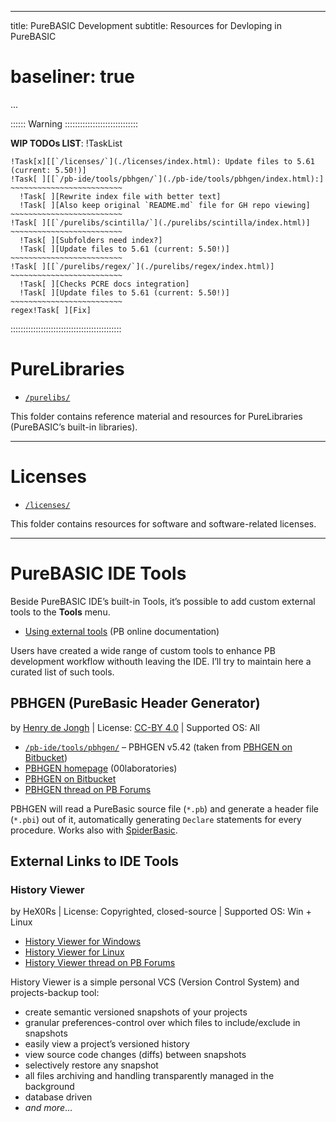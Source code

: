
---
title:    PureBASIC Development
subtitle: Resources for Devloping in PureBASIC
# baseliner: true
...

:::::: Warning :::::::::::::::::::::::::::::

__WIP TODOs LIST__:
!TaskList
~~~~~~~~~~~~~~~~~~~~~~~~~~~~~~~~~~~~
!Task[x][[`/licenses/`](./licenses/index.html): Update files to 5.61 (current: 5.50!)]
!Task[ ][[`/pb-ide/tools/pbhgen/`](./pb-ide/tools/pbhgen/index.html):]
~~~~~~~~~~~~~~~~~~~~~~~~~
  !Task[ ][Rewrite index file with better text]
  !Task[ ][Also keep original `README.md` file for GH repo viewing]
~~~~~~~~~~~~~~~~~~~~~~~~~
!Task[ ][[`/purelibs/scintilla/`](./purelibs/scintilla/index.html)]
~~~~~~~~~~~~~~~~~~~~~~~~~
  !Task[ ][Subfolders need index?]
  !Task[ ][Update files to 5.61 (current: 5.50!)]
~~~~~~~~~~~~~~~~~~~~~~~~~
!Task[ ][[`/purelibs/regex/`](./purelibs/regex/index.html)]
~~~~~~~~~~~~~~~~~~~~~~~~~
  !Task[ ][Checks PCRE docs integration]
  !Task[ ][Update files to 5.61 (current: 5.50!)]
~~~~~~~~~~~~~~~~~~~~~~~~~
regex!Task[ ][Fix]
~~~~~~~~~~~~~~~~~~~~~~~~~~~~~~~~~~~~

::::::::::::::::::::::::::::::::::::::::::::


PureLibraries
=============

-   [`/purelibs/`](./purelibs/index.html)

This folder contains reference material and resources for PureLibraries (PureBASIC’s built-in libraries).

------------------------------------------------------------------------

Licenses
========

-   [`/licenses/`](./licenses/index.html)

This folder contains resources for software and software-related licenses.

------------------------------------------------------------------------

PureBASIC IDE Tools
===================

Beside PureBASIC IDE’s built-in Tools, it’s possible to add custom external tools to the **Tools** menu.

-   [Using external tools](https://www.purebasic.com/documentation/reference/ide_externaltools.html) (PB online documentation)

Users have created a wide range of custom tools to enhance PB development workflow withouth leaving the IDE. I’ll try to maintain here a curated list of such tools.

PBHGEN (PureBasic Header Generator)
-----------------------------------

by [Henry de Jongh](https://00laboratories.com/about/henry-de-jongh) | License: [CC-BY 4.0](https://bitbucket.org/Henry00/pbhgen/src/e5828286b22ca59ec6168e49c57a1c51718978b4/LICENSE?at=master&fileviewer=file-view-default) | Supported OS: All

-   [`/pb-ide/tools/pbhgen/`](./pb-ide/tools/pbhgen/index.html) – PBHGEN v5.42 (taken from [PBHGEN on Bitbucket](https://bitbucket.org/Henry00/pbhgen))
-   [PBHGEN homepage](http://00laboratories.com/downloads/programming/purebasic-header-generator) (00laboratories)
-   [PBHGEN on Bitbucket](https://bitbucket.org/Henry00/pbhgen)
-   [PBHGEN thread on PB Forums](http://www.purebasic.fr/english/viewtopic.php?f=27&t=53414)

PBHGEN will read a PureBasic source file (`*.pb`) and generate a header file (`*.pbi`) out of it, automatically generating `Declare` statements for every procedure. Works also with [SpiderBasic](https://www.spiderbasic.com/).

External Links to IDE Tools
---------------------------

### History Viewer

by HeX0Rs | License: Copyrighted, closed-source | Supported OS: Win + Linux

-   [History Viewer for Windows](http://hex0rs.coderbu.de/e107_plugins/download/download.php?view.2)
-   [History Viewer for Linux](http://hex0rs.coderbu.de/e107_plugins/download/download.php?view.10)
-   [History Viewer thread on PB Forums](http://www.purebasic.fr/english/viewtopic.php?f=27&t=45757)

History Viewer is a simple personal VCS (Version Control System) and projects-backup tool:

-   create semantic versioned snapshots of your projects
-   granular preferences-control over which files to include/exclude in snapshots
-   easily view a project’s versioned history
-   view source code changes (diffs) between snapshots
-   selectively restore any snapshot
-   all files archiving and handling transparently managed in the background
-   database driven
-   *and more*…


